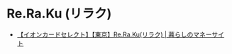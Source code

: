 # Re.Ra.Ku (リラク)

- [【イオンカードセレクト】【東京】Re\.Ra\.Ku\(リラク\) \| 暮らしのマネーサイト](http://area.aeon.co.jp/detail.html?id=15241&category=&page=1&prefecture=)
